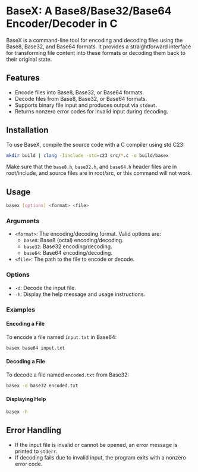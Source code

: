 # BaseX: A Base8/Base32/Base64 Encoder/Decoder in C

BaseX is a command-line tool for encoding and decoding files using the Base8, Base32, and Base64 formats. It provides a straightforward interface for transforming file content into these formats or decoding them back to their original state.

## Features

- Encode files into Base8, Base32, or Base64 formats.
- Decode files from Base8, Base32, or Base64 formats.
- Supports binary file input and produces output via `stdout`.
- Returns nonzero error codes for invalid input during decoding.

## Installation

To use BaseX, compile the source code with a C compiler using std C23:

```sh
mkdir build | clang -Iinclude -std=c23 src/*.c -o build/basex
```

Make sure that the `base8.h`, `base32.h`, and `base64.h` header files are in root/include, and source files are in root/src, or this command will not work.

## Usage

```sh
basex [options] <format> <file>
```

### Arguments

- `<format>`: The encoding/decoding format. Valid options are:
  - `base8`: Base8 (octal) encoding/decoding.
  - `base32`: Base32 encoding/decoding.
  - `base64`: Base64 encoding/decoding.
- `<file>`: The path to the file to encode or decode.

### Options

- `-d`: Decode the input file.
- `-h`: Display the help message and usage instructions.

### Examples

#### Encoding a File

To encode a file named `input.txt` in Base64:

```sh
basex base64 input.txt
```

#### Decoding a File

To decode a file named `encoded.txt` from Base32:

```sh
basex -d base32 encoded.txt
```

#### Displaying Help

```sh
basex -h
```

## Error Handling

- If the input file is invalid or cannot be opened, an error message is printed to `stderr`.
- If decoding fails due to invalid input, the program exits with a nonzero error code.


